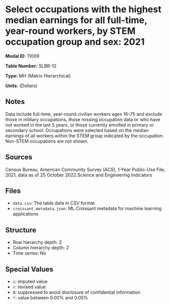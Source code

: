 # Select occupations with the highest median earnings for all full-time, year-round workers, by STEM occupation group and sex: 2021

**Modal ID:** 11009

**Table Number:** SLBR-12

**Type:** MH (Matrix Hierarchical)

**Units:** (Dollars)

## Notes

Data include full-time, year-round civilian workers ages 16–75 and exclude those in military occupations, those missing occupation data or who have not worked in the last 5 years, or those currently enrolled in primary or secondary school. Occupations were selected based on the median earnings of all workers within the STEM group indicated by the occupation. Non-STEM occupations are not shown.

## Sources

Census Bureau, American Community Survey (ACS), 1-Year Public-Use File, 2021, data as of 25 October 2022.Science and Engineering Indicators

## Files

- `data.csv`: The table data in CSV format
- `croissant_metadata.json`: ML Croissant metadata for machine learning applications

## Structure

- Row hierarchy depth: 2
- Column hierarchy depth: 2
- Time series: No

## Special Values

- `i`: imputed value
- `r`: revised value
- `D`: suppressed to avoid disclosure of confidential information
- `*`: value between 0.00% and 0.05%
